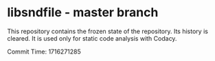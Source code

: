 # libsndfile - master branch

This repository contains the frozen state of the repository.
Its history is cleared. It is used only for static code
analysis with Codacy.

Commit Time: 1716271285